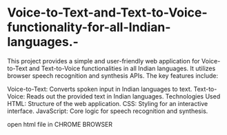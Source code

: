 # Voice-to-Text-and-Text-to-Voice-functionality-for-all-Indian-languages.-
This project provides a simple and user-friendly web application for Voice-to-Text and Text-to-Voice functionalities in all Indian languages. It utilizes browser speech recognition and synthesis APIs. The key features include:

Voice-to-Text: Converts spoken input in Indian languages to text.
Text-to-Voice: Reads out the provided text in Indian languages.
Technologies Used
HTML: Structure of the web application.
CSS: Styling for an interactive interface.
JavaScript: Core logic for speech recognition and synthesis.

open html file in CHROME BROWSER 


